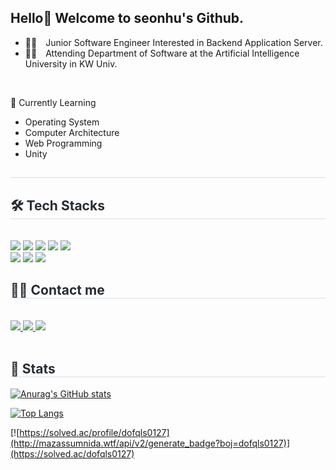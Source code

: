 <!--
![header](https://capsule-render.vercel.app/api?type=waving&color=gradient&height=300&section=header&text=SEOUNHU's%20GITHUB&fontSize=60&animation=twinkling&fontAlign=62)
-->


## Hello👋 Welcome to seonhu's Github.
- 👨‍💻 Junior Software Engineer Interested in Backend Application Server.
- 👨‍🎓 Attending Department of Software at the Artificial Intelligence University in KW Univ.
<br>

🌱 Currently Learning
- Operating System
- Computer Architecture
- Web Programming
- Unity
<div style="text-align: left;"> 
    <h2 style="border-bottom: 1px solid #d8dee4; color: #282d33;">  </h2>  
    <div style="font-weight: 700; font-size: 15px; text-align: left; color: #282d33;">  </div> 
    </div>
    <div style="text-align: left;">
    <h2 style="border-bottom: 1px solid #d8dee4; color: #282d33;"> 🛠️ Tech Stacks </h2> <br> 
    <div style="margin: ; text-align: left;" "text-align: left;"> <img src="https://img.shields.io/badge/Java-007396?style=flat&logo=Java&logoColor=white">
          <img src="https://img.shields.io/badge/Github-181717?style=flat&logo=Github&logoColor=white">
          <img src="https://img.shields.io/badge/C++-00599C?style=flat&logo=C%2B%2B&logoColor=white">
          <img src="https://img.shields.io/badge/Discord-5865F2?style=flat&logo=Discord&logoColor=white">
          <img src="https://img.shields.io/badge/MySQL-4479A1?style=flat&logo=MySQL&logoColor=white">
          <br/><img src="https://img.shields.io/badge/Notion-000000?style=flat&logo=Notion&logoColor=white">
          <img src="https://img.shields.io/badge/Spring-6DB33F?style=flat&logo=Spring&logoColor=white">
          <img src="https://img.shields.io/badge/Spring Boot-6DB33F?style=flat&logo=Spring Boot&logoColor=white">
          </div>
    </div>
    <div style="text-align: left;">
    <h2 style="border-bottom: 1px solid #d8dee4; color: #282d33;"> 🧑‍💻 Contact me </h2> <br> 
    <div style="text-align: left;"> <a href=instaURL> <img src="https://img.shields.io/badge/Instagram-E4405F?style=flat&logo=Instagram&logoColor=white&link=instaURL"> </a>
         <a href=https://www.notion.so/49a957b9bc5844279c5a0f0f5d4e4fe7> <img src="https://img.shields.io/badge/Notion-000000?style=flat&logo=Notion&logoColor=white&link=https://www.notion.so/49a957b9bc5844279c5a0f0f5d4e4fe7"> </a>
         <a href=mailto:dofqls0127@gmail.com> <img src="https://img.shields.io/badge/Gmail-EA4335?style=flat&logo=Gmail&logoColor=white&link=mailto:dofqls0127@gmail.com"> </a>
          </div>  <br> 
    <div style="text-align: left;">  </div> 
    </div>
    <div style="text-align: left;"> 
    <h2 style="border-bottom: 1px solid #d8dee4; color: #282d33;"> 🏅 Stats </h2> <div style="text-align: left;"> </div> 
    </div>

[![Anurag's GitHub stats](https://github-readme-stats.vercel.app/api?username=SXXNHU&theme=transparent&show_icons=true)](https://github.com/SXXNHU/github-readme-stats)

[![Top Langs](https://github-readme-stats.vercel.app/api/top-langs/?username=SXXNHU&theme=transparent)](https://github.com/SXXNHU/github-readme-stats&&theme=transparent)

[![https://solved.ac/profile/dofqls0127](http://mazassumnida.wtf/api/v2/generate_badge?boj=dofqls0127)](https://solved.ac/dofqls0127)



<!--
**SXXNHU/SXXNHU** is a ✨ _special_ ✨ repository because its `README.md` (this file) appears on your GitHub profile.

Here are some ideas to get you started:




- 🔭 I’m currently working on ...
- 🌱 I’m currently learning ...
- 👯 I’m looking to collaborate on ...
- 🤔 I’m looking for help with ...
- 💬 Ask me about ...
- 📫 How to reach me: ...
- 😄 Pronouns: ...
- ⚡ Fun fact: ...


-->



